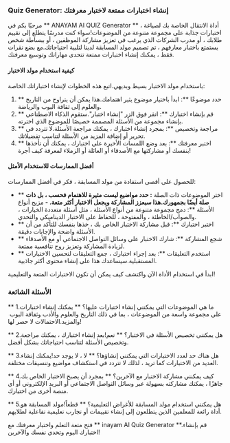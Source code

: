 ### Quiz Generator: إنشاء اختبارات ممتعة لاختبار معرفتك

مرحبًا بكم في ** ANAYAM AI QUIZ Generator ** ، أداة الانتقال الخاصة بك لصياغة اختبارات جذابة على مجموعة متنوعة من الموضوعات!سواء كنت مدرسًا يتطلع إلى تقييم طلابك ، أو مدرب الشركات الذي يرغب في تعزيز مشاركة الموظفين ، أو ببساطة شخص يستمتع باختبار معارفهم ، تم تصميم مولد المسابقة لدينا لتلبية احتياجاتك.مع بضع نقرات فقط ، يمكنك إنشاء اختبارات ممتعة تتحدى مهاراتك وتوسيع معرفتك.

#### كيفية استخدام مولد الاختبار

باستخدام مولد الاختبار بسيط وبديهي.اتبع هذه الخطوات لإنشاء اختباراتك الخاصة:

1. ** حدد موضوعًا **: ابدأ باختيار موضوع يثير اهتمامك.هذا يمكن أن يتراوح من التاريخ والعلوم إلى ثقافة البوب ​​والرياضة.
2. ** قم بإنشاء اختبارك **: انقر فوق الزر "إنشاء اختبار".ستقوم الذكاء الاصطناعي بإنشاء مجموعة من الأسئلة المصممة خصيصًا للموضوع الذي اخترته.
3. ** مراجعة وتخصيص **: بمجرد إنشاء اختبارك ، يمكنك مراجعة الأسئلة.لا تتردد في تحرير أو إضافة المزيد من الأسئلة لتناسب تفضيلاتك.
4. ** اختبر معرفتك **: بعد وضع اللمسات الأخيرة على اختبارك ، يمكنك أن تأخذها بنفسك أو مشاركتها مع الأصدقاء أو العائلة أو الزملاء لمعرفة كيف أجرة!

#### أفضل الممارسات للاستخدام الأمثل

للحصول على أقصى استفادة من مولد المسابقة ، فكر في أفضل الممارسات:

- ** اختر الموضوعات ذات الصلة **: حدد مواضيع ليست مثيرة للاهتمام فحسب ، بل ذات صلة أيضًا بجمهورك.هذا سيعزز المشاركة ويجعل الاختبار أكثر متعة.
-** مزيج أنواع الأسئلة **: دمج مجموعة متنوعة من أنواع الأسئلة ، مثل أسئلة متعددة الخيارات ، والصواب/الخاطئة ، والمفتوحة ، للحفاظ على الاختبار الديناميكي والتحدي.
- ** اختبر اختبارك **: قبل مشاركة الاختبار الخاص بك ، خذها بنفسك للتأكد من أن الأسئلة واضحة والإجابات دقيقة.
- ** شجع المشاركة **: شارك الاختبار على وسائل التواصل الاجتماعي أو مع الأصدقاء لزيادة المشاركة وتعزيز روح تنافسية ممتعة.
- ** استخدم التعليقات **: بعد إجراء اختبارك ، جمع التعليقات لتحسين الاختبارات المستقبلية.سيساعدك هذا على إنشاء محتوى أكثر جاذبية.

ابدأ في استخدام الأداة الآن واكتشف كيف يمكن أن تكون الاختبارات المتعة والتعليمية!

### الأسئلة الشائعة

** 1.ما هي الموضوعات التي يمكنني إنشاء اختبارات عليها؟ **
يمكنك إنشاء اختبارات على مجموعة واسعة من الموضوعات ، بما في ذلك التاريخ والعلوم والأدب وثقافة البوب ​​والمزيد.الاحتمالات لا حصر لها!

** 2.هل يمكنني تخصيص الأسئلة في الاختبار؟ **
نعم!بعد إنشاء اختبارك ، يمكنك مراجعة وتخصيص الأسئلة لتناسب احتياجاتك بشكل أفضل.

** 3.هل هناك حد لعدد الاختبارات التي يمكنني إنشاؤها؟ **
لا ، لا يوجد حد!يمكنك إنشاء العديد من الاختبارات كما تريد ، لذلك لا تتردد في استكشاف مواضيع وتنسيقات مختلفة.

** 4.كيف يمكنني مشاركة الاختبار مع الآخرين؟ **
بمجرد أن يصبح الاختبار الخاص بك جاهزًا ، يمكنك مشاركته بسهولة عبر وسائل التواصل الاجتماعي أو البريد الإلكتروني أو أي منصة أخرى من اختيارك.

** 5.هل يمكنني استخدام مولد المسابقة للأغراض التعليمية؟ **
قطعاً!مولد المسابقة هو أداة رائعة للمعلمين الذين يتطلعون إلى إنشاء تقييمات أو تجارب تعليمية تفاعلية لطلابهم.

فتح متعة التعلم واختبار معرفتك مع ** inayam AI Quiz Generator **.قم بإنشاء اختبارك اليوم وتحدي نفسك والآخرين!